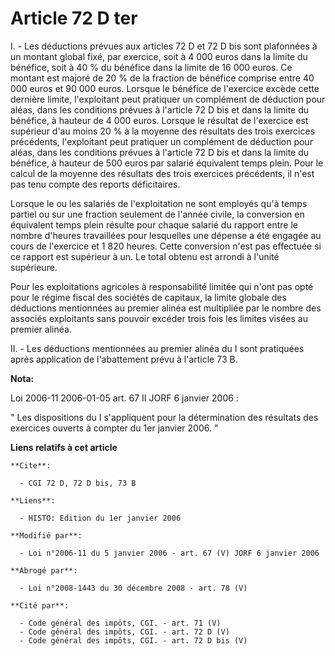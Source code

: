 # Article 72 D ter

I. -  Les déductions prévues aux articles 72 D et 72 D bis sont plafonnées à un montant global fixé, par exercice, soit à 4
000 euros dans la limite du bénéfice, soit à 40 % du bénéfice dans la limite de 16 000 euros. Ce montant est majoré de 20 %
de la fraction de bénéfice comprise entre 40 000 euros et 90 000 euros. Lorsque le bénéfice de l'exercice excède cette
dernière limite, l'exploitant peut pratiquer un complément de déduction pour aléas, dans les conditions prévues à l'article
72 D bis et dans la limite du bénéfice, à hauteur de 4 000 euros. Lorsque le résultat de l'exercice est supérieur d'au moins
20 % à la moyenne des résultats des trois exercices précédents, l'exploitant peut pratiquer un complément de déduction pour
aléas, dans les conditions prévues à l'article 72 D bis et dans la limite du bénéfice, à hauteur de 500 euros par salarié
équivalent temps plein. Pour le calcul de la moyenne des résultats des trois exercices précédents, il n'est pas tenu compte
des reports déficitaires.

Lorsque le ou les salariés de l'exploitation ne sont employés qu'à temps partiel ou sur une fraction seulement de l'année
civile, la conversion en équivalent temps plein résulte pour chaque salarié du rapport entre le nombre d'heures travaillées
pour lesquelles une dépense a été engagée au cours de l'exercice et 1 820 heures. Cette conversion n'est pas effectuée si ce
rapport est supérieur à un. Le total obtenu est arrondi à l'unité supérieure.

Pour les exploitations agricoles à responsabilité limitée qui n'ont pas opté pour le régime fiscal des sociétés de capitaux,
la limite globale des déductions mentionnées au premier alinéa est multipliée par le nombre des associés exploitants sans
pouvoir excéder trois fois les limites visées au premier alinéa.

II. - Les déductions mentionnées au premier alinéa du I sont pratiquées après application de l'abattement prévu à l'article
73 B.

**Nota:**

Loi 2006-11 2006-01-05 art. 67 II JORF 6 janvier 2006 : 

" Les dispositions du I s'appliquent pour la détermination des résultats des exercices ouverts à compter du 1er janvier 2006.
"

**Liens relatifs à cet article**

	**Cite**:

	  - CGI 72 D, 72 D bis, 73 B

	**Liens**:

	  - HISTO: Edition du 1er janvier 2006

	**Modifié par**:

	  - Loi n°2006-11 du 5 janvier 2006 - art. 67 (V) JORF 6 janvier 2006

	**Abrogé par**:

	  - Loi n°2008-1443 du 30 décembre 2008 - art. 78 (V)

	**Cité par**:

	  - Code général des impôts, CGI. - art. 71 (V)
	  - Code général des impôts, CGI. - art. 72 D (V)
	  - Code général des impôts, CGI. - art. 72 D bis (V)
